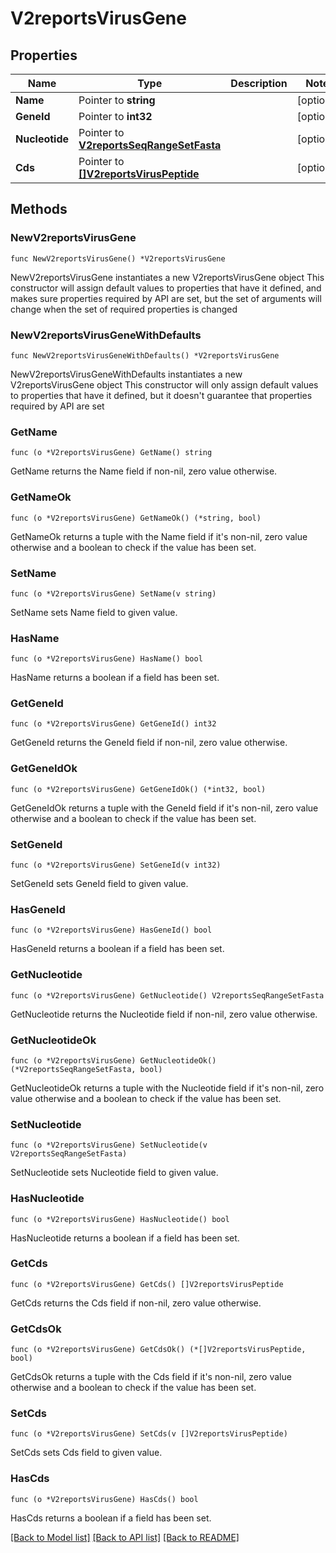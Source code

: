 # V2reportsVirusGene

## Properties

Name | Type | Description | Notes
------------ | ------------- | ------------- | -------------
**Name** | Pointer to **string** |  | [optional] 
**GeneId** | Pointer to **int32** |  | [optional] 
**Nucleotide** | Pointer to [**V2reportsSeqRangeSetFasta**](V2reportsSeqRangeSetFasta.md) |  | [optional] 
**Cds** | Pointer to [**[]V2reportsVirusPeptide**](V2reportsVirusPeptide.md) |  | [optional] 

## Methods

### NewV2reportsVirusGene

`func NewV2reportsVirusGene() *V2reportsVirusGene`

NewV2reportsVirusGene instantiates a new V2reportsVirusGene object
This constructor will assign default values to properties that have it defined,
and makes sure properties required by API are set, but the set of arguments
will change when the set of required properties is changed

### NewV2reportsVirusGeneWithDefaults

`func NewV2reportsVirusGeneWithDefaults() *V2reportsVirusGene`

NewV2reportsVirusGeneWithDefaults instantiates a new V2reportsVirusGene object
This constructor will only assign default values to properties that have it defined,
but it doesn't guarantee that properties required by API are set

### GetName

`func (o *V2reportsVirusGene) GetName() string`

GetName returns the Name field if non-nil, zero value otherwise.

### GetNameOk

`func (o *V2reportsVirusGene) GetNameOk() (*string, bool)`

GetNameOk returns a tuple with the Name field if it's non-nil, zero value otherwise
and a boolean to check if the value has been set.

### SetName

`func (o *V2reportsVirusGene) SetName(v string)`

SetName sets Name field to given value.

### HasName

`func (o *V2reportsVirusGene) HasName() bool`

HasName returns a boolean if a field has been set.

### GetGeneId

`func (o *V2reportsVirusGene) GetGeneId() int32`

GetGeneId returns the GeneId field if non-nil, zero value otherwise.

### GetGeneIdOk

`func (o *V2reportsVirusGene) GetGeneIdOk() (*int32, bool)`

GetGeneIdOk returns a tuple with the GeneId field if it's non-nil, zero value otherwise
and a boolean to check if the value has been set.

### SetGeneId

`func (o *V2reportsVirusGene) SetGeneId(v int32)`

SetGeneId sets GeneId field to given value.

### HasGeneId

`func (o *V2reportsVirusGene) HasGeneId() bool`

HasGeneId returns a boolean if a field has been set.

### GetNucleotide

`func (o *V2reportsVirusGene) GetNucleotide() V2reportsSeqRangeSetFasta`

GetNucleotide returns the Nucleotide field if non-nil, zero value otherwise.

### GetNucleotideOk

`func (o *V2reportsVirusGene) GetNucleotideOk() (*V2reportsSeqRangeSetFasta, bool)`

GetNucleotideOk returns a tuple with the Nucleotide field if it's non-nil, zero value otherwise
and a boolean to check if the value has been set.

### SetNucleotide

`func (o *V2reportsVirusGene) SetNucleotide(v V2reportsSeqRangeSetFasta)`

SetNucleotide sets Nucleotide field to given value.

### HasNucleotide

`func (o *V2reportsVirusGene) HasNucleotide() bool`

HasNucleotide returns a boolean if a field has been set.

### GetCds

`func (o *V2reportsVirusGene) GetCds() []V2reportsVirusPeptide`

GetCds returns the Cds field if non-nil, zero value otherwise.

### GetCdsOk

`func (o *V2reportsVirusGene) GetCdsOk() (*[]V2reportsVirusPeptide, bool)`

GetCdsOk returns a tuple with the Cds field if it's non-nil, zero value otherwise
and a boolean to check if the value has been set.

### SetCds

`func (o *V2reportsVirusGene) SetCds(v []V2reportsVirusPeptide)`

SetCds sets Cds field to given value.

### HasCds

`func (o *V2reportsVirusGene) HasCds() bool`

HasCds returns a boolean if a field has been set.


[[Back to Model list]](../README.md#documentation-for-models) [[Back to API list]](../README.md#documentation-for-api-endpoints) [[Back to README]](../README.md)


